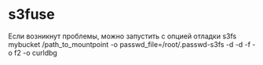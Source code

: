 # s3fuse
Если возникнут проблемы, можно запустить с опцией отладки
s3fs mybucket /path_to_mountpoint -o passwd_file=/root/.passwd-s3fs -d -d -f -o f2 -o curldbg
